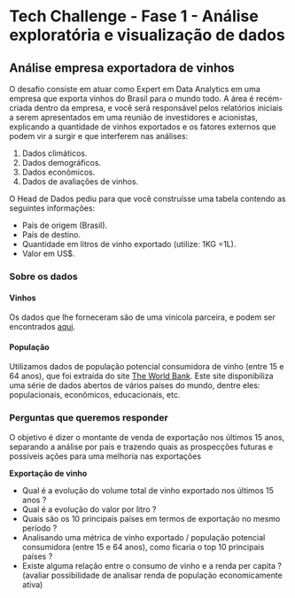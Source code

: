 # Tech Challenge - Fase 1 - Análise exploratória e visualização de dados

## Análise empresa exportadora de vinhos

O desafio consiste em atuar como Expert em
Data Analytics em uma empresa que exporta
vinhos do Brasil para o mundo todo. A área é
recém-criada dentro da empresa, e você será
responsável pelos relatórios iniciais a serem
apresentados em uma reunião de investidores e
acionistas, explicando a quantidade de vinhos
exportados e os fatores externos que podem vir a
surgir e que interferem nas análises:

1. Dados climáticos.
2. Dados demográficos.
3. Dados econômicos.
4. Dados de avaliações de vinhos.

O Head de Dados pediu para que você construísse
uma tabela contendo as seguintes
informações:

- País de origem (Brasil).
- País de destino.
- Quantidade em litros de vinho exportado (utilize:
1KG =1L).
- Valor em US$.

### Sobre os dados
#### Vinhos

Os dados que lhe forneceram são de uma vinícola
parceira, e podem ser encontrados [aqui](http://vitibrasil.cnpuv.embrapa.br/index.php?opcao=opt_01).

#### População

Utilizamos dados de população potencial consumidora de vinho (entre 15 e 64 anos), que foi extraída do site [The World Bank](https://data.worldbank.org/indicator/SP.POP.1564.TO). Este site disponibiliza uma série de dados abertos de vários países do mundo, dentre eles: populacionais, econômicos, educacionais, etc.

### Perguntas que queremos responder

O objetivo é dizer o montante de venda de
exportação nos últimos 15 anos, separando a
análise por país e trazendo quais as prospecções
futuras e possíveis ações para uma melhoria
nas exportações

**Exportação de vinho**
- Qual é a evolução do volume total de vinho exportado nos últimos 15 anos ?
- Qual é a evolução do valor por litro ?
- Quais são os 10 principais países em termos de exportação no mesmo período ?
- Analisando uma métrica de vinho exportado / população potencial consumidora (entre 15 e 64 anos), como ficaria o top 10 principais países ?
- Existe alguma relação entre o consumo de vinho e a renda per capita ? (avaliar possibilidade de analisar renda de população economicamente ativa)